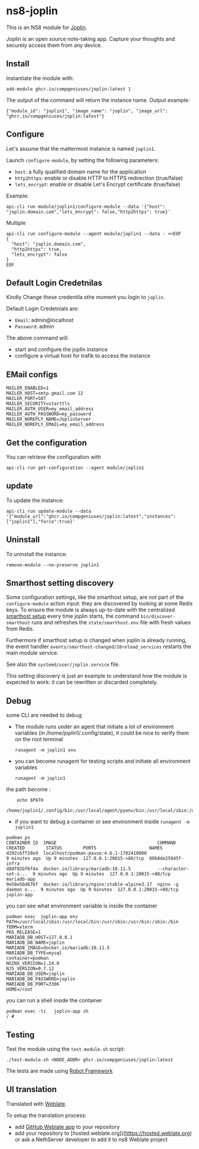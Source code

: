 # ns8-joplin

This is an NS8 module for [Joplin](https://joplinapp.org/).

Joplin is an open source note-taking app. Capture your thoughts and securely access them from any device.


## Install

Instantiate the module with:

    add-module ghcr.io/compgeniuses/joplin:latest 1

The output of the command will return the instance name.
Output example:

    {"module_id": "joplin1", "image_name": "joplin", "image_url": "ghcr.io/compgeniuses/joplin:latest"}

## Configure

Let's assume that the mattermost instance is named `joplin1`.

Launch `configure-module`, by setting the following parameters:
- `host`: a fully qualified domain name for the application
- `http2https`: enable or disable HTTP to HTTPS redirection (true/false)
- `lets_encrypt`: enable or disable Let's Encrypt certificate (true/false)


Example:
```
api-cli run module/joplin1/configure-module --data '{"host": "joplin.domain.com","lets_encrypt": false,"http2https": true}'
```

Multiple

```
api-cli run configure-module --agent module/joplin1 --data - <<EOF
{
  "host": "joplin.domain.com",
  "http2https": true,
  "lets_encrypt": false
}
EOF
```

## Default Login Credetnilas

Kindly Change these credentila sthe moment you login to  `joplin`.

Default Login Credetnials are:
- `Email`: admin@localhost
- `Password`: admin

The above command will:
- start and configure the joplin instance
- configure a virtual host for trafik to access the instance

## EMail configs

```
MAILER_ENABLED=1
MAILER_HOST=smtp.gmail.com 12
MAILER_PORT=587
MAILER_SECURITY=starttls
MAILER_AUTH_USER=my_email_address
MAILER_AUTH_PASSWORD=my_password
MAILER_NOREPLY_NAME=JoplinServer
MAILER_NOREPLY_EMAIL=my_email_address
```

## Get the configuration
You can retrieve the configuration with

```
api-cli run get-configuration --agent module/joplin1
```
## update

To update the instance:

    api-cli run update-module --data '{"module_url":"ghcr.io/compgeniuses/joplin:latest","instances":["joplin1"],"force":true}'
## Uninstall

To uninstall the instance:

    remove-module --no-preserve joplin1

## Smarthost setting discovery

Some configuration settings, like the smarthost setup, are not part of the
`configure-module` action input: they are discovered by looking at some
Redis keys.  To ensure the module is always up-to-date with the
centralized [smarthost
setup](https://nethserver.github.io/ns8-core/core/smarthost/) every time
joplin starts, the command `bin/discover-smarthost` runs and refreshes
the `state/smarthost.env` file with fresh values from Redis.

Furthermore if smarthost setup is changed when joplin is already
running, the event handler `events/smarthost-changed/10reload_services`
restarts the main module service.

See also the `systemd/user/joplin.service` file.

This setting discovery is just an example to understand how the module is
expected to work: it can be rewritten or discarded completely.

## Debug

some CLI are needed to debug

- The module runs under an agent that initiate a lot of environment variables (in /home/joplin1/.config/state), it could be nice to verify them
on the root terminal

    `runagent -m joplin1 env`

- you can become runagent for testing scripts and initiate all environment variables
  
    `runagent -m joplin1`

 the path become : 
```
    echo $PATH
    /home/joplin1/.config/bin:/usr/local/agent/pyenv/bin:/usr/local/sbin:/usr/local/bin:/usr/sbin:/usr/bin:/usr/
```

- if you want to debug a container or see environment inside
 `runagent -m joplin1`
 ```
podman ps
CONTAINER ID  IMAGE                                      COMMAND               CREATED        STATUS        PORTS                    NAMES
d292c6ff28e9  localhost/podman-pause:4.6.1-1702418000                          9 minutes ago  Up 9 minutes  127.0.0.1:20015->80/tcp  80b8de25945f-infra
d8df02bf6f4a  docker.io/library/mariadb:10.11.5          --character-set-s...  9 minutes ago  Up 9 minutes  127.0.0.1:20015->80/tcp  mariadb-app
9e58e5bd676f  docker.io/library/nginx:stable-alpine3.17  nginx -g daemon o...  9 minutes ago  Up 9 minutes  127.0.0.1:20015->80/tcp  joplin-app
```

you can see what environment variable is inside the container
```
podman exec  joplin-app env
PATH=/usr/local/sbin:/usr/local/bin:/usr/sbin:/usr/bin:/sbin:/bin
TERM=xterm
PKG_RELEASE=1
MARIADB_DB_HOST=127.0.0.1
MARIADB_DB_NAME=joplin
MARIADB_IMAGE=docker.io/mariadb:10.11.5
MARIADB_DB_TYPE=mysql
container=podman
NGINX_VERSION=1.24.0
NJS_VERSION=0.7.12
MARIADB_DB_USER=joplin
MARIADB_DB_PASSWORD=joplin
MARIADB_DB_PORT=3306
HOME=/root
```

you can run a shell inside the container

```
podman exec -ti   joplin-app sh
/ # 
```
## Testing

Test the module using the `test-module.sh` script:


    ./test-module.sh <NODE_ADDR> ghcr.io/compgeniuses/joplin:latest

The tests are made using [Robot Framework](https://robotframework.org/)

## UI translation

Translated with [Weblate](https://hosted.weblate.org/projects/ns8/).

To setup the translation process:

- add [GitHub Weblate app](https://docs.weblate.org/en/latest/admin/continuous.html#github-setup) to your repository
- add your repository to [hosted.weblate.org]((https://hosted.weblate.org) or ask a NethServer developer to add it to ns8 Weblate project
